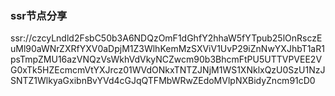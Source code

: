### ssr节点分享
ssr://czcyLndld2FsbC50b3A6NDQzOmF1dGhfY2hhaW5fYTpub25lOnRsczEuMl90aWNrZXRfYXV0aDpjM1Z3WlhKemMzSXViV1UvP29iZnNwYXJhbT1aR1psTmpZMU16azVNQzVsWkhVdVkyNCZwcm90b3BhcmFtPU5UTTVPVEE2VG0xTk5HZEcmcmVtYXJrcz01WVdONkxTNTZJNjM1WS1XNklxQzU0SzU1NzJSNTZ1WlkyaGxibnBvYVd4cGJqQTFMbWRwZEdoMVlpNXBidyZncm91cD0
